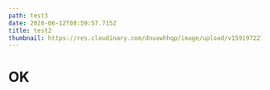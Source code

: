 ```yaml
---
path: test3
date: 2020-06-12T08:59:57.715Z
title: test2
thumbnail: https://res.cloudinary.com/dnuawhhqp/image/upload/v1591972273/sample.jpg
---
```

# OK